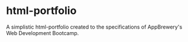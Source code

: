 # html-portfolio
A simplistic html-portfolio created to the specifications of AppBrewery's Web Development Bootcamp.
